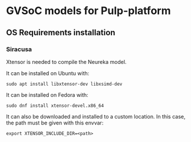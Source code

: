 # GVSoC models for Pulp-platform

## OS Requirements installation

### Siracusa

Xtensor is needed to compile the Neureka model.

It can be installed on Ubuntu with:

~~~~~shell
sudo apt install libxtensor-dev libxsimd-dev
~~~~~

It can be installed on Fedora with:

~~~~~shell
sudo dnf install xtensor-devel.x86_64
~~~~~

It can also be downloaded and installed to a custom location. In this case, the path must be
given with this envvar:

~~~~~shell
export XTENSOR_INCLUDE_DIR=<path>
~~~~~
